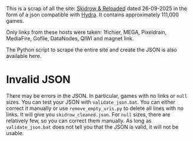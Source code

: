 This is a scrap of all the site: [Skidrow & Reloaded](https://www.skidrowreloaded.com/) dated 26-09-2025 in the form of a json compatible with [Hydra](https://github.com/hydralauncher/hydra). It contains approximately 111,000 games.

Only links from these hosts were taken: 1fichier, MEGA, Pixeldrain, MediaFire, Gofile, DataNodes, QIWI and magnet link.

The Python script to scrape the entire site and create the JSON is also available here.


# Invalid JSON
There may be errors in the JSON. In particular, games with no links or `null` sizes. You can test your JSON with `validate_json.bat`. You can either correct it manually or use `remove_empty_uris.py` to delete all lines with no links. It will give you `skidrow_cleaned.json`. For `null` sizes, there are relatively few, so you can correct them manually.
As long as `validate_json.bat` does not tell you that the JSON is valid, it will not be usable.
